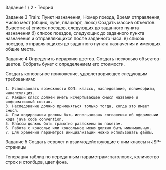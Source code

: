 ﻿Задание 1 / 2 - Теория

Задание 3
Train: Пункт назначения, Номер поезда, Время отправления, Число мест (общих, купе, плацкарт, люкс)
Создать массив объектов. Вывести:
а) список поездов, следующих до заданного пункта назначения
б) список поездов, следующих до заданного пункта назначения и отправляющихся после заданного часа.
в) список поездов, отправляющихся до заданного пункта назначения и имеющих общие места.

Задание 4
Определить иерархию цветов. Создать несколько объектов-цветов. Собрать букет с определением его стоимости.

Создать консольное приложение, удовлетворяющее следующим требованиям:

    1. Использовать возможности ООП: классы, наследование, полиморфизм, инкапсуляция.
    2. Каждый класс должен иметь исчерпывающее смысл название и информативный состав.
    3. Наследование должно применяться только тогда, когда это имеет смысл.
    4. При кодировании должны быть использованы соглашения об оформлении кода java code convention.
    5. Классы должны быть грамотно разложены по пакетам.
    6. Работа с консолью или консольное меню должно быть минимальным.
    7. Для хранения параметров инициализации можно использовать файлы.

Задание 5
Создать сервлет и взаимодействующие с ним классы и JSP-страницы

Генерация таблиц по переданным параметрам: заголовок, количество строк и столбцов, цвет фона.